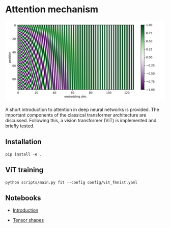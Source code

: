 # Attention mechanism

![Sinusoidal encoding of spatial positions or times](assets/sinusoidal.svg "Sinusoidal encoding")

A short introduction to attention in deep neural networks is provided.
The important components of the classical transformer architecture are discussed.
Following this, a vision transformer (ViT) is implemented and briefly tested.

## Installation

```
pip install -e .
```

## ViT training

```
python scripts/main.py fit --config config/vit_fmnist.yaml
```

## Notebooks

- [Introduction](notebooks/intro.ipynb)

- [Tensor shapes](notebooks/shapes.ipynb)

